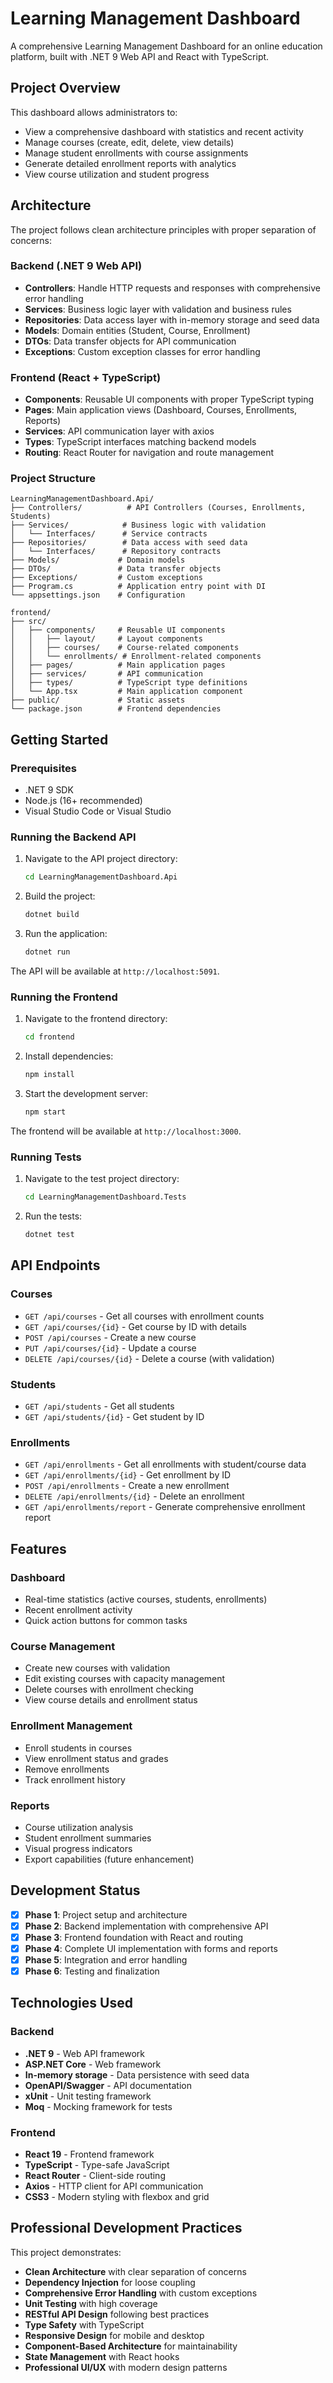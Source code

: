 # Learning Management Dashboard

A comprehensive Learning Management Dashboard for an online education platform, built with .NET 9 Web API and React with TypeScript.

## Project Overview

This dashboard allows administrators to:
- View a comprehensive dashboard with statistics and recent activity
- Manage courses (create, edit, delete, view details)
- Manage student enrollments with course assignments
- Generate detailed enrollment reports with analytics
- View course utilization and student progress

## Architecture

The project follows clean architecture principles with proper separation of concerns:

### Backend (.NET 9 Web API)
- **Controllers**: Handle HTTP requests and responses with comprehensive error handling
- **Services**: Business logic layer with validation and business rules
- **Repositories**: Data access layer with in-memory storage and seed data
- **Models**: Domain entities (Student, Course, Enrollment)
- **DTOs**: Data transfer objects for API communication
- **Exceptions**: Custom exception classes for error handling

### Frontend (React + TypeScript)
- **Components**: Reusable UI components with proper TypeScript typing
- **Pages**: Main application views (Dashboard, Courses, Enrollments, Reports)
- **Services**: API communication layer with axios
- **Types**: TypeScript interfaces matching backend models
- **Routing**: React Router for navigation and route management

### Project Structure
```
LearningManagementDashboard.Api/
├── Controllers/          # API Controllers (Courses, Enrollments, Students)
├── Services/            # Business logic with validation
│   └── Interfaces/      # Service contracts
├── Repositories/        # Data access with seed data
│   └── Interfaces/      # Repository contracts
├── Models/             # Domain models
├── DTOs/               # Data transfer objects
├── Exceptions/         # Custom exceptions
├── Program.cs          # Application entry point with DI
└── appsettings.json    # Configuration

frontend/
├── src/
│   ├── components/     # Reusable UI components
│   │   ├── layout/     # Layout components
│   │   ├── courses/    # Course-related components
│   │   └── enrollments/ # Enrollment-related components
│   ├── pages/          # Main application pages
│   ├── services/       # API communication
│   ├── types/          # TypeScript type definitions
│   └── App.tsx         # Main application component
├── public/             # Static assets
└── package.json        # Frontend dependencies
```

## Getting Started

### Prerequisites
- .NET 9 SDK
- Node.js (16+ recommended)
- Visual Studio Code or Visual Studio

### Running the Backend API
1. Navigate to the API project directory:
   ```bash
   cd LearningManagementDashboard.Api
   ```

2. Build the project:
   ```bash
   dotnet build
   ```

3. Run the application:
   ```bash
   dotnet run
   ```

The API will be available at `http://localhost:5091`.

### Running the Frontend
1. Navigate to the frontend directory:
   ```bash
   cd frontend
   ```

2. Install dependencies:
   ```bash
   npm install
   ```

3. Start the development server:
   ```bash
   npm start
   ```

The frontend will be available at `http://localhost:3000`.

### Running Tests
1. Navigate to the test project directory:
   ```bash
   cd LearningManagementDashboard.Tests
   ```

2. Run the tests:
   ```bash
   dotnet test
   ```

## API Endpoints

### Courses
- `GET /api/courses` - Get all courses with enrollment counts
- `GET /api/courses/{id}` - Get course by ID with details
- `POST /api/courses` - Create a new course
- `PUT /api/courses/{id}` - Update a course
- `DELETE /api/courses/{id}` - Delete a course (with validation)

### Students
- `GET /api/students` - Get all students
- `GET /api/students/{id}` - Get student by ID

### Enrollments
- `GET /api/enrollments` - Get all enrollments with student/course data
- `GET /api/enrollments/{id}` - Get enrollment by ID
- `POST /api/enrollments` - Create a new enrollment
- `DELETE /api/enrollments/{id}` - Delete an enrollment
- `GET /api/enrollments/report` - Generate comprehensive enrollment report

## Features

### Dashboard
- Real-time statistics (active courses, students, enrollments)
- Recent enrollment activity
- Quick action buttons for common tasks

### Course Management
- Create new courses with validation
- Edit existing courses with capacity management
- Delete courses with enrollment checking
- View course details and enrollment status

### Enrollment Management
- Enroll students in courses
- View enrollment status and grades
- Remove enrollments
- Track enrollment history

### Reports
- Course utilization analysis
- Student enrollment summaries
- Visual progress indicators
- Export capabilities (future enhancement)

## Development Status

- [x] **Phase 1**: Project setup and architecture
- [x] **Phase 2**: Backend implementation with comprehensive API
- [x] **Phase 3**: Frontend foundation with React and routing
- [x] **Phase 4**: Complete UI implementation with forms and reports
- [x] **Phase 5**: Integration and error handling
- [x] **Phase 6**: Testing and finalization

## Technologies Used

### Backend
- **.NET 9** - Web API framework
- **ASP.NET Core** - Web framework
- **In-memory storage** - Data persistence with seed data
- **OpenAPI/Swagger** - API documentation
- **xUnit** - Unit testing framework
- **Moq** - Mocking framework for tests

### Frontend
- **React 19** - Frontend framework
- **TypeScript** - Type-safe JavaScript
- **React Router** - Client-side routing
- **Axios** - HTTP client for API communication
- **CSS3** - Modern styling with flexbox and grid

## Professional Development Practices

This project demonstrates:
- **Clean Architecture** with clear separation of concerns
- **Dependency Injection** for loose coupling
- **Comprehensive Error Handling** with custom exceptions
- **Unit Testing** with high coverage
- **RESTful API Design** following best practices
- **Type Safety** with TypeScript
- **Responsive Design** for mobile and desktop
- **Component-Based Architecture** for maintainability
- **State Management** with React hooks
- **Professional UI/UX** with modern design patterns

